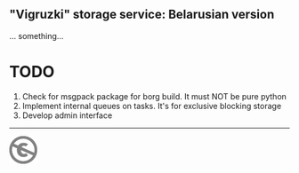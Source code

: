 "Vigruzki" storage service: Belarusian version
----------------------------------------------

... something...


TODO
====

1. Check for msgpack package for borg build. It must NOT be pure python
2. Implement internal queues on tasks. It's for exclusive blocking storage
3. Develop admin interface

---
[![UNLICENSE](noc.png)](UNLICENSE)
